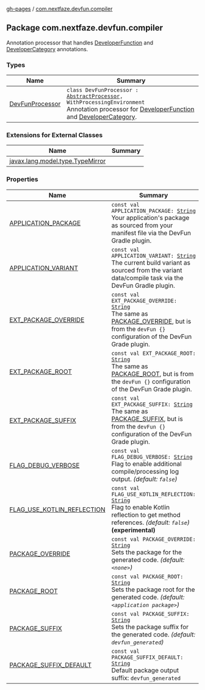 [gh-pages](../index.md) / [com.nextfaze.devfun.compiler](./index.md)

## Package com.nextfaze.devfun.compiler

Annotation processor that handles [DeveloperFunction](https://nextfaze.github.io/dev-fun/com.nextfaze.devfun.annotations/-developer-function/)
 and [DeveloperCategory](https://nextfaze.github.io/dev-fun/com.nextfaze.devfun.annotations/-developer-category/) annotations.

### Types

| Name | Summary |
|---|---|
| [DevFunProcessor](-dev-fun-processor/index.md) | `class DevFunProcessor : `[`AbstractProcessor`](http://docs.oracle.com/javase/6/docs/api/javax/annotation/processing/AbstractProcessor.html)`, WithProcessingEnvironment`<br>Annotation processor for [DeveloperFunction](../com.nextfaze.devfun.annotations/-developer-function/index.md) and [DeveloperCategory](../com.nextfaze.devfun.annotations/-developer-category/index.md). |

### Extensions for External Classes

| Name | Summary |
|---|---|
| [javax.lang.model.type.TypeMirror](javax.lang.model.type.-type-mirror/index.md) |  |

### Properties

| Name | Summary |
|---|---|
| [APPLICATION_PACKAGE](-a-p-p-l-i-c-a-t-i-o-n_-p-a-c-k-a-g-e.md) | `const val APPLICATION_PACKAGE: `[`String`](https://kotlinlang.org/api/latest/jvm/stdlib/kotlin/-string/index.html)<br>Your application's package as sourced from your manifest file via the DevFun Gradle plugin. |
| [APPLICATION_VARIANT](-a-p-p-l-i-c-a-t-i-o-n_-v-a-r-i-a-n-t.md) | `const val APPLICATION_VARIANT: `[`String`](https://kotlinlang.org/api/latest/jvm/stdlib/kotlin/-string/index.html)<br>The current build variant as sourced from the variant data/compile task via the DevFun Gradle plugin. |
| [EXT_PACKAGE_OVERRIDE](-e-x-t_-p-a-c-k-a-g-e_-o-v-e-r-r-i-d-e.md) | `const val EXT_PACKAGE_OVERRIDE: `[`String`](https://kotlinlang.org/api/latest/jvm/stdlib/kotlin/-string/index.html)<br>The same as [PACKAGE_OVERRIDE](-p-a-c-k-a-g-e_-o-v-e-r-r-i-d-e.md), but is from the `devFun {}` configuration of the DevFun Grade plugin. |
| [EXT_PACKAGE_ROOT](-e-x-t_-p-a-c-k-a-g-e_-r-o-o-t.md) | `const val EXT_PACKAGE_ROOT: `[`String`](https://kotlinlang.org/api/latest/jvm/stdlib/kotlin/-string/index.html)<br>The same as [PACKAGE_ROOT](-p-a-c-k-a-g-e_-r-o-o-t.md), but is from the `devFun {}` configuration of the DevFun Grade plugin. |
| [EXT_PACKAGE_SUFFIX](-e-x-t_-p-a-c-k-a-g-e_-s-u-f-f-i-x.md) | `const val EXT_PACKAGE_SUFFIX: `[`String`](https://kotlinlang.org/api/latest/jvm/stdlib/kotlin/-string/index.html)<br>The same as [PACKAGE_SUFFIX](-p-a-c-k-a-g-e_-s-u-f-f-i-x.md), but is from the `devFun {}` configuration of the DevFun Grade plugin. |
| [FLAG_DEBUG_VERBOSE](-f-l-a-g_-d-e-b-u-g_-v-e-r-b-o-s-e.md) | `const val FLAG_DEBUG_VERBOSE: `[`String`](https://kotlinlang.org/api/latest/jvm/stdlib/kotlin/-string/index.html)<br>Flag to enable additional compile/processing log output. *(default: `false`)* |
| [FLAG_USE_KOTLIN_REFLECTION](-f-l-a-g_-u-s-e_-k-o-t-l-i-n_-r-e-f-l-e-c-t-i-o-n.md) | `const val FLAG_USE_KOTLIN_REFLECTION: `[`String`](https://kotlinlang.org/api/latest/jvm/stdlib/kotlin/-string/index.html)<br>Flag to enable Kotlin reflection to get method references. *(default: `false`)* **(experimental)** |
| [PACKAGE_OVERRIDE](-p-a-c-k-a-g-e_-o-v-e-r-r-i-d-e.md) | `const val PACKAGE_OVERRIDE: `[`String`](https://kotlinlang.org/api/latest/jvm/stdlib/kotlin/-string/index.html)<br>Sets the package for the generated code. *(default: `<none>`)* |
| [PACKAGE_ROOT](-p-a-c-k-a-g-e_-r-o-o-t.md) | `const val PACKAGE_ROOT: `[`String`](https://kotlinlang.org/api/latest/jvm/stdlib/kotlin/-string/index.html)<br>Sets the package root for the generated code. *(default: `<application package>`)* |
| [PACKAGE_SUFFIX](-p-a-c-k-a-g-e_-s-u-f-f-i-x.md) | `const val PACKAGE_SUFFIX: `[`String`](https://kotlinlang.org/api/latest/jvm/stdlib/kotlin/-string/index.html)<br>Sets the package suffix for the generated code. *(default: `devfun_generated`)* |
| [PACKAGE_SUFFIX_DEFAULT](-p-a-c-k-a-g-e_-s-u-f-f-i-x_-d-e-f-a-u-l-t.md) | `const val PACKAGE_SUFFIX_DEFAULT: `[`String`](https://kotlinlang.org/api/latest/jvm/stdlib/kotlin/-string/index.html)<br>Default package output suffix: `devfun_generated` |
